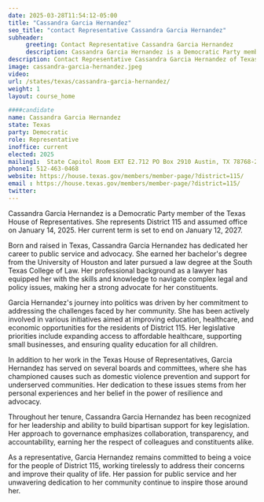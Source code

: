 ```yaml
---
date: 2025-03-28T11:54:12-05:00
title: "Cassandra Garcia Hernandez"
seo_title: "contact Representative Cassandra Garcia Hernandez"
subheader:
     greeting: Contact Representative Cassandra Garcia Hernandez
     description: Cassandra Garcia Hernandez is a Democratic Party member of the Texas House of Representatives. She represents District 115 and assumed office on January 14, 2025. Her current term is set to end on January 12, 2027.
description: Contact Representative Cassandra Garcia Hernandez of Texas. Contact information for Cassandra Garcia Hernandez includes email address, phone number, and mailing address.
image: cassandra-garcia-hernandez.jpeg
video:
url: /states/texas/cassandra-garcia-hernandez/
weight: 1
layout: course_home

####candidate
name: Cassandra Garcia Hernandez
state: Texas
party: Democratic
role: Representative
inoffice: current
elected: 2025
mailing1:  State Capitol Room EXT E2.712 PO Box 2910 Austin, TX 78768-2910
phone1: 512-463-0468
website: https://house.texas.gov/members/member-page/?district=115/
email : https://house.texas.gov/members/member-page/?district=115/
twitter: 
---
```

Cassandra Garcia Hernandez is a Democratic Party member of the Texas House of Representatives. She represents District 115 and assumed office on January 14, 2025. Her current term is set to end on January 12, 2027.

Born and raised in Texas, Cassandra Garcia Hernandez has dedicated her career to public service and advocacy. She earned her bachelor's degree from the University of Houston and later pursued a law degree at the South Texas College of Law. Her professional background as a lawyer has equipped her with the skills and knowledge to navigate complex legal and policy issues, making her a strong advocate for her constituents.

Garcia Hernandez's journey into politics was driven by her commitment to addressing the challenges faced by her community. She has been actively involved in various initiatives aimed at improving education, healthcare, and economic opportunities for the residents of District 115. Her legislative priorities include expanding access to affordable healthcare, supporting small businesses, and ensuring quality education for all children.

In addition to her work in the Texas House of Representatives, Garcia Hernandez has served on several boards and committees, where she has championed causes such as domestic violence prevention and support for underserved communities. Her dedication to these issues stems from her personal experiences and her belief in the power of resilience and advocacy.

Throughout her tenure, Cassandra Garcia Hernandez has been recognized for her leadership and ability to build bipartisan support for key legislation. Her approach to governance emphasizes collaboration, transparency, and accountability, earning her the respect of colleagues and constituents alike.

As a representative, Garcia Hernandez remains committed to being a voice for the people of District 115, working tirelessly to address their concerns and improve their quality of life. Her passion for public service and her unwavering dedication to her community continue to inspire those around her.
